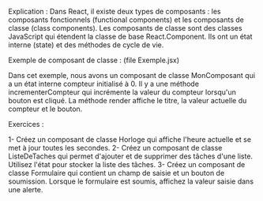 Explication :
Dans React, il existe deux types de composants : les composants fonctionnels (functional components)
et les composants de classe (class components). Les composants de classe sont des classes JavaScript
qui étendent la classe de base React.Component. Ils ont un état interne (state) et des méthodes de cycle de vie.

Exemple de composant de classe : (file Exemple.jsx)


Dans cet exemple, nous avons un composant de classe MonComposant qui a un état interne compteur initialisé à 0.
Il y a une méthode incrementerCompteur qui incrémente la valeur du compteur lorsqu'un bouton est cliqué. 
La méthode render affiche le titre, la valeur actuelle du compteur et le bouton.

Exercices :

1- Créez un composant de classe Horloge qui affiche l'heure actuelle et se met à jour toutes les secondes.
2- Créez un composant de classe ListeDeTaches qui permet d'ajouter et de supprimer des tâches d'une liste.
    Utilisez l'état pour stocker la liste des tâches.
3- Créez un composant de classe Formulaire qui contient un champ de saisie et un bouton de soumission.
   Lorsque le formulaire est soumis, affichez la valeur saisie dans une alerte.



